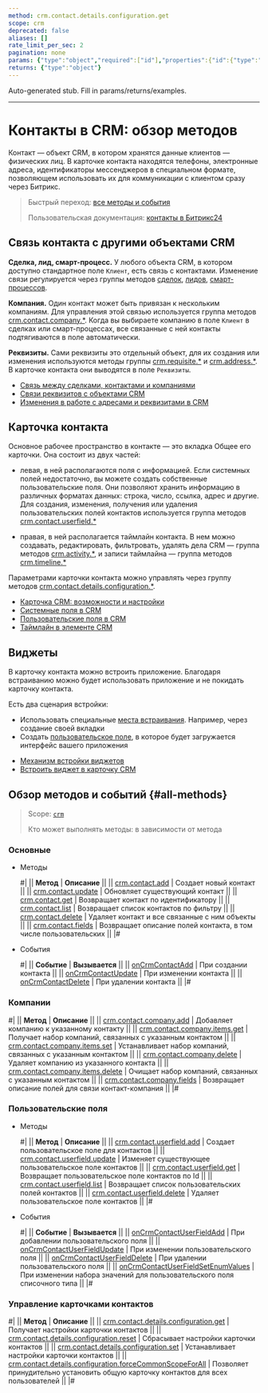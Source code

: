```yaml
---
method: crm.contact.details.configuration.get
scope: crm
deprecated: false
aliases: []
rate_limit_per_sec: 2
pagination: none
params: {"type":"object","required":["id"],"properties":{"id":{"type":"integer"}}}
returns: {"type":"object"}
---
```


Auto-generated stub. Fill in params/returns/examples.

---

# Контакты в CRM: обзор методов

Контакт — объект CRM, в котором хранятся данные клиентов — физических лиц. В карточке контакта находятся телефоны, электронные адреса, идентификаторы мессенджеров в специальном формате, позволяющем использовать их для коммуникации с клиентом сразу через Битрикс. 

> Быстрый переход: [все методы и события](#all-methods) 
> 
> Пользовательская документация: [контакты в Битрикс24](https://helpdesk.bitrix24.ru/open/5491741/) 

## Связь контакта с другими объектами CRM

**Сделка, лид, смарт-процесс.** У любого объекта CRM, в котором доступно стандартное поле `Клиент`, есть связь с контактами. Изменение связи регулируется через группы методов [сделок](../deals/index.md), [лидов](../leads/index.md), [смарт-процессов](../universal/index.md). 

**Компания.** Один контакт может быть привязан к нескольким компаниям. Для управления этой связью используется группа методов [crm.contact.company.*](./company/index.md).  Когда вы выбираете компанию в поле `Клиент` в сделках или смарт-процессах, все связанные с ней контакты подтягиваются в поле автоматически. 

**Реквизиты.** Сами реквизиты это отдельный объект, для их создания или изменения используются методы группы [crm.requisite.*](../requisites/index.md) и [crm.address.*](../requisites/addresses/index.md). В карточке контакта они выводятся в поле `Реквизиты`. 



- [Связь между сделками, контактами и компаниями](https://helpdesk.bitrix24.ru/open/2501159/)
- [Связи реквизитов с объектами CRM](../requisites/links/index.md)
- [Изменения в работе с адресами и реквизитами в CRM](https://helpdesk.bitrix24.ru/open/11706682/)



## Карточка контакта

Основное рабочее пространство в контакте — это вкладка Общее его карточки. Она состоит из двух частей: 

* левая, в ней располагаются поля с информацией. Если системных полей недостаточно, вы можете создать собственные пользовательские поля. Они позволяют хранить информацию в различных форматах данных: строка, число, ссылка, адрес и другие. Для создания, изменения, получения или удаления пользовательских полей контактов используется группа методов [crm.contact.userfield.*](./userfield/index.md)

* правая, в ней располагается таймлайн контакта.  В нем можно создавать, редактировать, фильтровать, удалять дела CRM — группа методов [crm.activity.*](../timeline/activities/index.md), и записи таймлайна — группа методов [crm.timeline.*](../timeline/index.md)

Параметрами карточки контакта можно управлять через группу методов [crm.contact.details.configuration.*](./custom-form/index.md). 



- [Карточка CRM: возможности и настройки](https://helpdesk.bitrix24.ru/open/22804914/)
- [Системные поля в CRM](https://helpdesk.bitrix24.ru/open/18478840/)
- [Пользовательские поля в CRM](https://helpdesk.bitrix24.ru/open/22048980/)
- [Таймлайн в элементе CRM](https://helpdesk.bitrix24.ru/open/23960160/)



## Виджеты

В карточку контакта можно встроить приложение. Благодаря встраиванию можно будет использовать приложение и не покидать карточку контакта.

Есть два сценария встройки:

* Использовать специальные [места встраивания](../../widgets/crm/index.md). Например, через создание своей вкладки
* Создать [пользовательское поле](../../../tutorials/crm/crm-widgets/widget-as-field-in-lead-page.md), в которое будет загружается интерфейс вашего приложения



- [Механизм встройки виджетов](../../widgets/index.md)
- [Встроить виджет в карточку CRM](../../../tutorials/crm/crm-widgets/widget-as-detail-tab.md)



## Обзор методов и событий {#all-methods}

> Scope: [`crm`](../../scopes/permissions.md)
>
> Кто может выполнять методы: в зависимости от метода

### Основные



- Методы
  
    #|
    || **Метод** | **Описание** ||
    || [crm.contact.add](./crm-contact-add.md) | Создает новый контакт ||
    || [crm.contact.update](./crm-contact-update.md) | Обновляет существующий контакт ||
    || [crm.contact.get](./crm-contact-get.md) | Возвращает контакт по идентификатору ||
    || [crm.contact.list](./crm-contact-list.md) | Возвращает список контактов по фильтру ||
    || [crm.contact.delete](./crm-contact-delete.md) | Удаляет контакт и все связанные с ним объекты ||
    || [crm.contact.fields](./crm-contact-fields.md) | Возвращает описание полей контакта, в том числе пользовательских ||
    |#

- События

    #|
    || **Событие** | **Вызывается** ||
    || [onCrmContactAdd](./events/on-crm-contact-add.md) | При создании контакта ||
    || [onCrmContactUpdate](./events/on-crm-contact-update.md) | При изменении контакта ||
    || [onCrmContactDelete](./events/on-crm-contact-delete.md) | При удалении контакта ||
    |#




### Компании

#|
|| **Метод** | **Описание** ||
|| [crm.contact.company.add](./company/crm-contact-company-add.md) | Добавляет компанию к указанному контакту ||
|| [crm.contact.company.items.get](./company/crm-contact-company-items-get.md) | Получает набор компаний, связанных с указанным контактом ||
|| [crm.contact.company.items.set](./company/crm-contact-company-items-set.md) | Устанавливает набор компаний, связанных с указанным контактом ||
|| [crm.contact.company.delete](./company/crm-contact-company-delete.md) | Удаляет компанию из указанного контакта ||
|| [crm.contact.company.items.delete](./company/crm-contact-company-items-delete.md) | Очищает набор компаний, связанных с указанным контактом ||
|| [crm.contact.company.fields](./company/crm-contact-company-fields.md) | Возвращает описание полей для связи контакт-компания ||
|#

### Пользовательские поля



- Методы

    #|
    || **Метод** | **Описание** ||
    || [crm.contact.userfield.add](./userfield/crm-contact-userfield-add.md) | Создает пользовательское поле для контактов ||
    || [crm.contact.userfield.update](./userfield/crm-contact-userfield-update.md) | Изменяет существующее пользовательское поле контактов ||
    || [crm.contact.userfield.get](./userfield/crm-contact-userfield-get.md) | Возвращает пользовательское поле контактов по Id ||
    || [crm.contact.userfield.list](./userfield/crm-contact-userfield-list.md) | Возвращает список пользовательских полей контактов ||
    || [crm.contact.userfield.delete](./userfield/crm-contact-userfield-delete.md) | Удаляет пользовательское поле контактов ||
    |#

- События

    #|
    || **Событие** | **Вызывается** ||
    || [onCrmContactUserFieldAdd](./userfield/events/on-crm-contact-user-field-add.md) | При добавлении пользовательского поля ||
    || [onCrmContactUserFieldUpdate](./userfield/events/on-crm-contact-user-field-update.md) | При изменении пользовательского поля ||
    || [onCrmContactUserFieldDelete](./userfield/events/on-crm-contact-user-field-delete.md) | При удалении пользовательского поля ||
    || [onCrmContactUserFieldSetEnumValues](./userfield/events/on-crm-contact-user-field-set-enum-values.md) | При изменении набора значений для пользовательского поля списочного типа ||
    |#



### Управление карточками контактов

#|
|| **Метод** | **Описание** ||
|| [crm.contact.details.configuration.get](./custom-form/crm-contact-details-configuration-get.md) | Получает настройки карточки контактов ||
|| [crm.contact.details.configuration.reset](./custom-form/crm-contact-details-configuration-reset.md) | Сбрасывает настройки карточки контактов ||
|| [crm.contact.details.configuration.set](./custom-form/crm-contact-details-configuration-set.md) | Устанавливает настройки карточки контактов ||
|| [crm.contact.details.configuration.forceCommonScopeForAll](./custom-form/crm-contact-details-configuration-force-common-scope-for-all.md) | Позволяет принудительно установить общую карточку контактов для всех пользователей ||
|#
